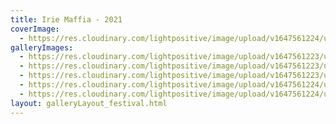 ```yaml
---
title: Irie Maffia - 2021
coverImage:
  - https://res.cloudinary.com/lightpositive/image/upload/v1647561224/uploads/Irie%20Maffia%20-%202021/IR.jpg
galleryImages: 
  - https://res.cloudinary.com/lightpositive/image/upload/v1647561223/uploads/Irie%20Maffia%20-%202021/Ir1.jpg
  - https://res.cloudinary.com/lightpositive/image/upload/v1647561223/uploads/Irie%20Maffia%20-%202021/ir4.jpg
  - https://res.cloudinary.com/lightpositive/image/upload/v1647561223/uploads/Irie%20Maffia%20-%202021/ir2.jpg
  - https://res.cloudinary.com/lightpositive/image/upload/v1647561224/uploads/Irie%20Maffia%20-%202021/ir3.jpg
  - https://res.cloudinary.com/lightpositive/image/upload/v1647561224/uploads/Irie%20Maffia%20-%202021/IR.jpg
layout: galleryLayout_festival.html
---
```

